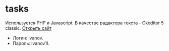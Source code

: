 # tasks
Используется PHP и Javascript. В качестве радактора текста - Сkeditor 5 classic.
[Открыть сайт](http://tasks.hostronavt.ru/)
* Логин: ivanov.
* Пароль: ivanov1I.